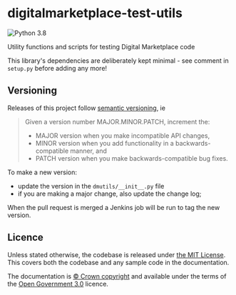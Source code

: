 # digitalmarketplace-test-utils

![Python 3.8](https://img.shields.io/badge/python-3.8-blue.svg)

Utility functions and scripts for testing Digital Marketplace code

This library's dependencies are deliberately kept minimal - see comment in `setup.py` before
adding any more!

## Versioning

Releases of this project follow [semantic versioning](http://semver.org/), ie
> Given a version number MAJOR.MINOR.PATCH, increment the:
>
> - MAJOR version when you make incompatible API changes,
> - MINOR version when you add functionality in a backwards-compatible manner, and
> - PATCH version when you make backwards-compatible bug fixes.

To make a new version:
- update the version in the `dmutils/__init__.py` file
- if you are making a major change, also update the change log;

When the pull request is merged a Jenkins job will be run to tag the new version.

## Licence

Unless stated otherwise, the codebase is released under [the MIT License][mit].
This covers both the codebase and any sample code in the documentation.

The documentation is [&copy; Crown copyright][copyright] and available under the terms
of the [Open Government 3.0][ogl] licence.

[mit]: LICENCE
[copyright]: http://www.nationalarchives.gov.uk/information-management/re-using-public-sector-information/uk-government-licensing-framework/crown-copyright/
[ogl]: http://www.nationalarchives.gov.uk/doc/open-government-licence/version/3/
